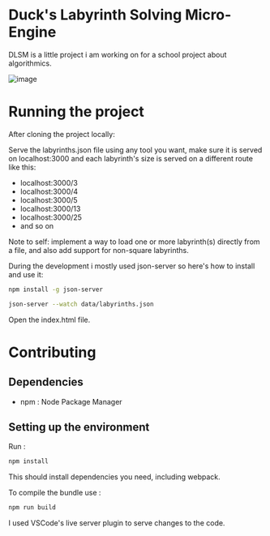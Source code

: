 # Duck's Labyrinth Solving Micro-Engine

DLSM is a little project i am working on for a school project about algorithmics.

![image](https://github.com/lecuek/Typescript_labyrinth_solving/assets/46426142/8fd59dfe-f791-470b-bfe4-f9f7952b69b4)

# Running the project

After cloning the project locally:

Serve the labyrinths.json file using any tool you want, make sure it is served on localhost:3000 and each labyrinth's size is served on a different route like this:

- localhost:3000/3
- localhost:3000/4
- localhost:3000/5
- localhost:3000/13
- localhost:3000/25
- and so on

Note to self: implement a way to load one or more labyrinth(s) directly from a file, and also add support for non-square labyrinths.

During the development i mostly used json-server so here's how to install and use it:

```bash
npm install -g json-server
```

```bash
json-server --watch data/labyrinths.json
```

Open the index.html file.

# Contributing

## Dependencies

- npm : Node Package Manager

## Setting up the environment

Run :

```bash
npm install
```

This should install dependencies you need, including webpack.

To compile the bundle use :

```bash
npm run build
```

I used VSCode's live server plugin to serve changes to the code.
